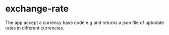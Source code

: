 # exchange-rate

The app accept a currency base code e.g <usd> and returns a json file of uptodate rates in different currencies.
